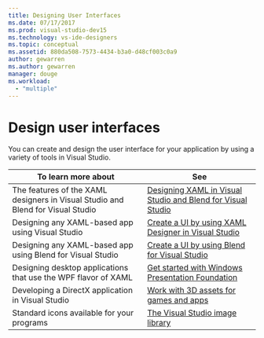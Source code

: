 ```yaml
---
title: Designing User Interfaces
ms.date: 07/17/2017
ms.prod: visual-studio-dev15
ms.technology: vs-ide-designers
ms.topic: conceptual
ms.assetid: 880da508-7573-4434-b3a0-d48cf003c0a9
author: gewarren
ms.author: gewarren
manager: douge
ms.workload:
  - "multiple"
---
```

# Design user interfaces

You can create and design the user interface for your application by using a variety of tools in Visual Studio.

|To learn more about|See|
|-------------------------|---------|
| The features of the XAML designers in Visual Studio and Blend for Visual Studio | [Designing XAML in Visual Studio and Blend for Visual Studio](../designers/designing-xaml-in-visual-studio.md) |
| Designing any XAML-based app using Visual Studio|[Create a UI by using XAML Designer in Visual Studio](creating-a-ui-by-using-xaml-designer-in-visual-studio.md) |
| Designing any XAML-based app using Blend for Visual Studio | [Create a UI by using Blend for Visual Studio](creating-a-ui-by-using-blend-for-visual-studio.md) |
|Designing desktop applications that use the WPF flavor of XAML | [Get started with Windows Presentation Foundation](../designers/getting-started-with-wpf.md) |
| Developing a DirectX application in Visual Studio | [Work with 3D assets for games and apps](../designers/working-with-3-d-assets-for-games-and-apps.md) |
| Standard icons available for your programs | [The Visual Studio image library](../designers/the-visual-studio-image-library.md) |
